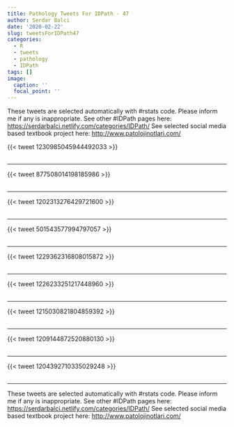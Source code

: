 ```yaml
---
title: Pathology Tweets For IDPath - 47
author: Serdar Balci
date: '2020-02-22'
slug: tweetsForIDPath47
categories:
  - R
  - tweets
  - pathology
  - IDPath
tags: []
image:
  caption: ''
  focal_point: ''
---
```



These tweets are selected automatically with #rstats code. Please inform me if any is inappropriate.
See other #IDPath pages here: https://serdarbalci.netlify.com/categories/IDPath/ 
See selected social media based textbook project here: http://www.patolojinotlari.com/

{{< tweet 1230985045944492033 >}}
<br>
<br>
<hr>
{{< tweet 877508014198185986 >}}
<br>
<br>
<hr>
{{< tweet 1202313276429721600 >}}
<br>
<br>
<hr>
{{< tweet 501543577994797057 >}}
<br>
<br>
<hr>
{{< tweet 1229362316808015872 >}}
<br>
<br>
<hr>
{{< tweet 1226233251217448960 >}}
<br>
<br>
<hr>
{{< tweet 1215030821804859392 >}}
<br>
<br>
<hr>
{{< tweet 1209144872520880130 >}}
<br>
<br>
<hr>
{{< tweet 1204392710335029248 >}}
<br>
<br>
<hr>


These tweets are selected automatically with #rstats code. Please inform me if any is inappropriate.
See other #IDPath pages here: https://serdarbalci.netlify.com/categories/IDPath/ 
See selected social media based textbook project here: http://www.patolojinotlari.com/
